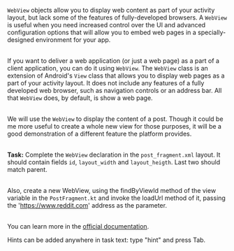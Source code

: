 `WebView` objects allow you to display web content as part of your activity layout, but lack some of the features of fully-developed browsers. A `WebView` is useful when you need increased control over the UI and advanced configuration options that will allow you to embed web pages in a specially-designed environment for your app.

\
If you want to deliver a web application (or just a web page) as a part of a client application, you can do it using `WebView`. The `WebView` class is an extension of Android's `View` class that allows you to display web pages as a part of your activity layout. It does not include any features of a fully developed web browser, such as navigation controls or an address bar. All that `WebView` does, by default, is show a web page.

\
We will use the `WebView` to display the content of a post. Though it could be me more useful to create a whole new view for those purposes, it will be a good demonstration of a different feature the platform provides.

\
**Task:** Complete the `WebView` declaration in the `post_fragment.xml` layout. It should contain fields `id`, `layout_width` and `layout_heigth`. Last two should match parent.

\
Also, create a new WebView, using the findByViewId method of the view variable in the `PostFragment.kt` and invoke the loadUrl method of it, passing the 'https://www.reddit.com' address as the parameter.

\
You can learn more in the [official documentation](https://developer.android.com/reference/android/webkit/WebView).

<div class="hint">
  Hints can be added anywhere in task text: type "hint" and press Tab.
</div>